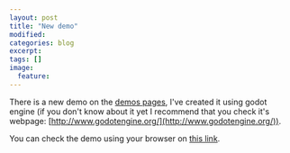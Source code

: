 ```yaml
---
layout: post
title: "New demo"
modified:
categories: blog
excerpt:
tags: []
image:
  feature:
---
```


There is a new demo on the [demos pages](/demos), I've created it using godot engine (if you don't know about it yet I recommend that you check it's webpage: [http://www.godotengine.org/](http://www.godotengine.org/)).

You can check the demo using your browser on [this link](/demos/oamlGodotDemo).